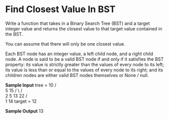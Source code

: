 # Find Closest Value In BST


  Write a function that takes in a Binary Search Tree (BST) and a target integer
  value and returns the closest value to that target value contained in the BST.

You can assume that there will only be one closest value.

  Each BST node has an integer value, a
  left child node, and a right child node. A node is
  said to be a valid BST node if and only if it satisfies the BST
  property: its value is strictly greater than the values of every
  node to its left; its value is less than or equal to the values
  of every node to its right; and its children nodes are either valid
  BST nodes themselves or None / null.

**Sample Input**
tree =   10
       /     \
      5      15
    /   \   /   \
   2     5 13   22
 /           \
1            14
target = 12

**Sample Output**
13
